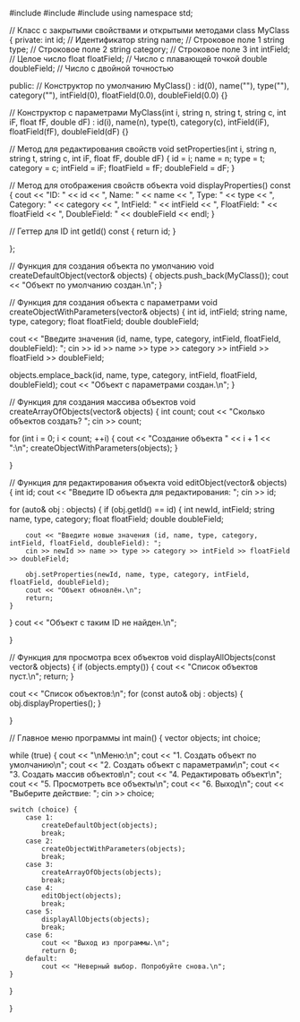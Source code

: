 #include #include #include using namespace std;

// Класс с закрытыми свойствами и открытыми методами class MyClass { private: int id; // Идентификатор string name; // Строковое поле 1 string type; // Строковое поле 2 string category; // Строковое поле 3 int intField; // Целое число float floatField; // Число с плавающей точкой double doubleField; // Число с двойной точностью

public: // Конструктор по умолчанию MyClass() : id(0), name(""), type(""), category(""), intField(0), floatField(0.0), doubleField(0.0) {}

// Конструктор с параметрами
MyClass(int i, string n, string t, string c, int iF, float fF, double dF) 
    : id(i), name(n), type(t), category(c), intField(iF), floatField(fF), doubleField(dF) {}

// Метод для редактирования свойств
void setProperties(int i, string n, string t, string c, int iF, float fF, double dF) {
    id = i;
    name = n;
    type = t;
    category = c;
    intField = iF;
    floatField = fF;
    doubleField = dF;
}

// Метод для отображения свойств объекта
void displayProperties() const {
    cout << "ID: " << id << ", Name: " << name << ", Type: " << type 
         << ", Category: " << category << ", IntField: " << intField 
         << ", FloatField: " << floatField << ", DoubleField: " << doubleField << endl;
}

// Геттер для ID
int getId() const { return id; }

};

// Функция для создания объекта по умолчанию void createDefaultObject(vector& objects) { objects.push_back(MyClass()); cout << "Объект по умолчанию создан.\n"; }

// Функция для создания объекта с параметрами void createObjectWithParameters(vector& objects) { int id, intField; string name, type, category; float floatField; double doubleField;

cout << "Введите значения (id, name, type, category, intField, floatField, doubleField): ";
cin >> id >> name >> type >> category >> intField >> floatField >> doubleField;

objects.emplace_back(id, name, type, category, intField, floatField, doubleField);
cout << "Объект с параметрами создан.\n";
}

// Функция для создания массива объектов void createArrayOfObjects(vector& objects) { int count; cout << "Сколько объектов создать? "; cin >> count;

for (int i = 0; i < count; ++i) {
    cout << "Создание объекта " << i + 1 << ":\n";
    createObjectWithParameters(objects);
}

}

// Функция для редактирования объекта void editObject(vector& objects) { int id; cout << "Введите ID объекта для редактирования: "; cin >> id;

for (auto& obj : objects) {
    if (obj.getId() == id) {
        int newId, intField;
        string name, type, category;
        float floatField;
        double doubleField;

        cout << "Введите новые значения (id, name, type, category, intField, floatField, doubleField): ";
        cin >> newId >> name >> type >> category >> intField >> floatField >> doubleField;

        obj.setProperties(newId, name, type, category, intField, floatField, doubleField);
        cout << "Объект обновлён.\n";
        return;
    }
}
cout << "Объект с таким ID не найден.\n";

}

// Функция для просмотра всех объектов void displayAllObjects(const vector& objects) { if (objects.empty()) { cout << "Список объектов пуст.\n"; return; }

cout << "Список объектов:\n";
for (const auto& obj : objects) {
    obj.displayProperties();
}

}

// Главное меню программы int main() { vector objects; int choice;

while (true) {
    cout << "\nМеню:\n";
    cout << "1. Создать объект по умолчанию\n";
    cout << "2. Создать объект с параметрами\n";
    cout << "3. Создать массив объектов\n";
    cout << "4. Редактировать объект\n";
    cout << "5. Просмотреть все объекты\n";
    cout << "6. Выход\n";
    cout << "Выберите действие: ";
    cin >> choice;

    switch (choice) {
        case 1:
            createDefaultObject(objects);
            break;
        case 2:
            createObjectWithParameters(objects);
            break;
        case 3:
            createArrayOfObjects(objects);
            break;
        case 4:
            editObject(objects);
            break;
        case 5:
            displayAllObjects(objects);
            break;
        case 6:
            cout << "Выход из программы.\n";
            return 0;
        default:
            cout << "Неверный выбор. Попробуйте снова.\n";
    }
}

}
